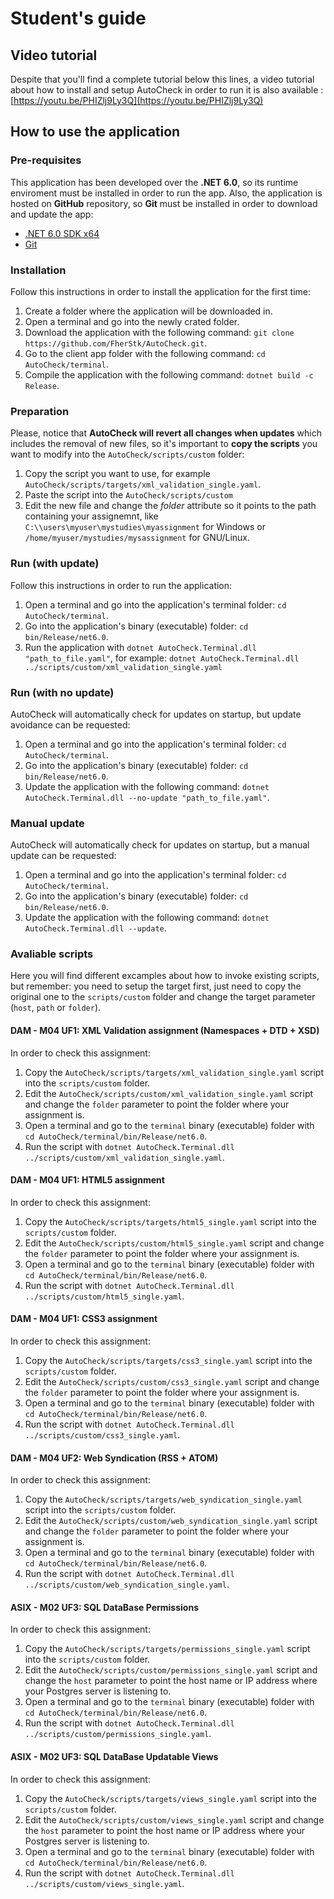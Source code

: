 # Student's guide
## Video tutorial
Despite that you'll find a complete tutorial below this lines, a video tutorial about how to install and setup AutoCheck in order to run it is also available : [https://youtu.be/PHIZlj9Ly3Q](https://youtu.be/PHIZlj9Ly3Q)

## How to use the application
### Pre-requisites
This application has been developed over the **.NET 6.0**, so its runtime enviroment must be installed in order to run the app. Also, the application is hosted on **GitHub** repository, so **Git** must be installed in order to download and update the app:
* [.NET 6.0 SDK x64](https://dotnet.microsoft.com/download)
* [Git](https://git-scm.com/downloads)

### Installation
Follow this instructions in order to install the application for the first time:
1. Create a folder where the application will be downloaded in.
2. Open a terminal and go into the newly crated folder.
3. Download the application with the following command: `git clone https://github.com/FherStk/AutoCheck.git`.
4. Go to the client app folder with the following command: `cd AutoCheck/terminal`.
5. Compile the application with the following command: `dotnet build -c Release`.

### Preparation
Please, notice that **AutoCheck will revert all changes when updates** which includes the removal of new files, so it's important to **copy the scripts** you want to modify into the `AutoCheck/scripts/custom` folder:
1. Copy the script you want to use, for example `AutoCheck/scripts/targets/xml_validation_single.yaml`.
2. Paste the script into the `AutoCheck/scripts/custom`
3. Edit the new file and change the *folder* attribute so it points to the path containing your assignemnt, like `C:\\users\myuser\mystudies\myassignment` for Windows or `/home/myuser/mystudies/mysassignment` for GNU/Linux.

### Run (with update)
Follow this instructions in order to run the application:
1. Open a terminal and go into the application's terminal folder: `cd AutoCheck/terminal`.
2. Go into the application's binary (executable) folder: `cd bin/Release/net6.0`.
3. Run the application with `dotnet AutoCheck.Terminal.dll "path_to_file.yaml"`, for example: `dotnet AutoCheck.Terminal.dll ../scripts/custom/xml_validation_single.yaml`  

### Run (with no update)
AutoCheck will automatically check for updates on startup, but update avoidance can be requested:
1. Open a terminal and go into the application's terminal folder: `cd AutoCheck/terminal`.
2. Go into the application's binary (executable) folder: `cd bin/Release/net6.0`.
3. Update the application with the following command: `dotnet AutoCheck.Terminal.dll --no-update "path_to_file.yaml"`. 

### Manual update
AutoCheck will automatically check for updates on startup, but a manual update can be requested:
1. Open a terminal and go into the application's terminal folder: `cd AutoCheck/terminal`.
2. Go into the application's binary (executable) folder: `cd bin/Release/net6.0`.
3. Update the application with the following command: `dotnet AutoCheck.Terminal.dll --update`. 

### Avaliable scripts
Here you will find different excamples about how to invoke existing scripts, but remember: you need to setup the target first, just need to copy the original one to the `scripts/custom` folder and change the target parameter (`host`, `path` or `folder`).

#### DAM - M04 UF1: XML Validation assignment (Namespaces + DTD + XSD)
In order to check this assignment:
1. Copy the `AutoCheck/scripts/targets/xml_validation_single.yaml` script into the `scripts/custom` folder.
2. Edit the `AutoCheck/scripts/custom/xml_validation_single.yaml` script and change the `folder` parameter to point the folder where your assignment is. 
3. Open a terminal and go to the `terminal` binary (executable) folder with `cd AutoCheck/terminal/bin/Release/net6.0`.
4. Run the script with `dotnet AutoCheck.Terminal.dll ../scripts/custom/xml_validation_single.yaml`.

#### DAM - M04 UF1: HTML5 assignment
In order to check this assignment:
1. Copy the `AutoCheck/scripts/targets/html5_single.yaml` script into the `scripts/custom` folder.
2. Edit the `AutoCheck/scripts/custom/html5_single.yaml` script and change the `folder` parameter to point the folder where your assignment is. 
3. Open a terminal and go to the `terminal` binary (executable) folder with `cd AutoCheck/terminal/bin/Release/net6.0`.
4. Run the script with `dotnet AutoCheck.Terminal.dll ../scripts/custom/html5_single.yaml`.

#### DAM - M04 UF1: CSS3 assignment
In order to check this assignment:
1. Copy the `AutoCheck/scripts/targets/css3_single.yaml` script into the `scripts/custom` folder.
2. Edit the `AutoCheck/scripts/custom/css3_single.yaml` script and change the `folder` parameter to point the folder where your assignment is. 
3. Open a terminal and go to the `terminal` binary (executable) folder with `cd AutoCheck/terminal/bin/Release/net6.0`.
4. Run the script with `dotnet AutoCheck.Terminal.dll ../scripts/custom/css3_single.yaml`.

#### DAM - M04 UF2: Web Syndication (RSS + ATOM)
In order to check this assignment:
1. Copy the `AutoCheck/scripts/targets/web_syndication_single.yaml` script into the `scripts/custom` folder.
2. Edit the `AutoCheck/scripts/custom/web_syndication_single.yaml` script and change the `folder` parameter to point the folder where your assignment is. 
3. Open a terminal and go to the `terminal` binary (executable) folder with `cd AutoCheck/terminal/bin/Release/net6.0`.
4. Run the script with `dotnet AutoCheck.Terminal.dll ../scripts/custom/web_syndication_single.yaml`.

#### ASIX - M02 UF3: SQL DataBase Permissions
In order to check this assignment:
1. Copy the `AutoCheck/scripts/targets/permissions_single.yaml` script into the `scripts/custom` folder.
2. Edit the `AutoCheck/scripts/custom/permissions_single.yaml` script and change the `host` parameter to point the host name or IP address where your Postgres server is listening to. 
3. Open a terminal and go to the `terminal` binary (executable) folder with `cd AutoCheck/terminal/bin/Release/net6.0`.
4. Run the script with `dotnet AutoCheck.Terminal.dll ../scripts/custom/permissions_single.yaml`.

#### ASIX - M02 UF3: SQL DataBase Updatable Views
In order to check this assignment:
1. Copy the `AutoCheck/scripts/targets/views_single.yaml` script into the `scripts/custom` folder.
2. Edit the `AutoCheck/scripts/custom/views_single.yaml` script and change the `host` parameter to point the host name or IP address where your Postgres server is listening to. 
3. Open a terminal and go to the `terminal` binary (executable) folder with `cd AutoCheck/terminal/bin/Release/net6.0`.
4. Run the script with `dotnet AutoCheck.Terminal.dll ../scripts/custom/views_single.yaml`.